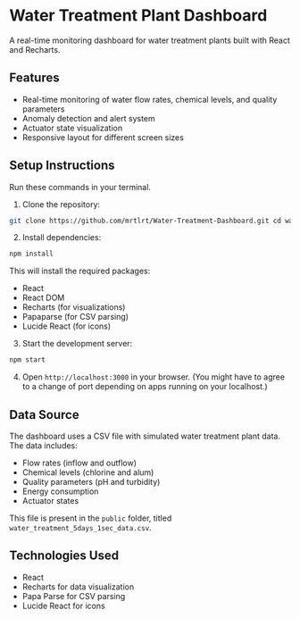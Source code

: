 # Water Treatment Plant Dashboard
A real-time monitoring dashboard for water treatment plants built with React and Recharts.

## Features
- Real-time monitoring of water flow rates, chemical levels, and quality parameters
- Anomaly detection and alert system
- Actuator state visualization
- Responsive layout for different screen sizes

## Setup Instructions
Run these commands in your terminal.

1. Clone the repository:

```bash
git clone https://github.com/mrtlrt/Water-Treatment-Dashboard.git cd water-treatment-dashboard
```
2. Install dependencies:

```bash
npm install
```
This will install the required packages:

- React
- React DOM
- Recharts (for visualizations)
- Papaparse (for CSV parsing)
- Lucide React (for icons)

3. Start the development server:

```bash
npm start
```
4. Open `http://localhost:3000` in your browser. (You might have to agree to a change of port depending on apps running on your localhost.)

## Data Source
The dashboard uses a CSV file with simulated water treatment plant data. The data includes:

- Flow rates (inflow and outflow)
- Chemical levels (chlorine and alum)
- Quality parameters (pH and turbidity)
- Energy consumption
- Actuator states

This file is present in the `public` folder, titled `water_treatment_5days_1sec_data.csv`.

## Technologies Used
- React
- Recharts for data visualization
- Papa Parse for CSV parsing
- Lucide React for icons

